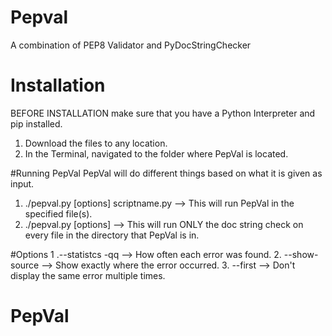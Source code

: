 # Pepval
A combination of PEP8 Validator and PyDocStringChecker


# Installation
BEFORE INSTALLATION make sure that you have a Python Interpreter and pip installed. 
  1. Download the files to any location.
  2. In the Terminal, navigated to the folder where PepVal is located. 

#Running PepVal
PepVal will do different things based on what it is given as input.
  1. ./pepval.py [options] scriptname.py --> This will run PepVal in the specified file(s). 
  2. ./pepval.py [options] --> This will run ONLY the doc string check on every file in the directory that PepVal is in. 

#Options
1 .--statistcs -qq  --> How often each error was found.
2. --show-source --> Show exactly where the error occurred. 
3. --first --> Don't display the same error multiple times. 
# PepVal

